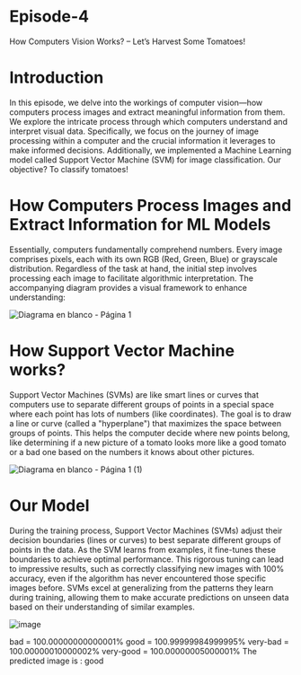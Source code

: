 # Episode-4
 How Computers Vision Works? – Let’s Harvest Some Tomatoes!

# Introduction

In this episode, we delve into the workings of computer vision—how computers process images and extract meaningful information from them. We explore the intricate process through which computers understand and interpret visual data. Specifically, we focus on the journey of image processing within a computer and the crucial information it leverages to make informed decisions. Additionally, we implemented a Machine Learning model called Support Vector Machine (SVM) for image classification. Our objective? To classify tomatoes!

# How Computers Process Images and Extract Information for ML Models

Essentially, computers fundamentally comprehend numbers. Every image comprises pixels, each with its own RGB (Red, Green, Blue) or grayscale distribution. Regardless of the task at hand, the initial step involves processing each image to facilitate algorithmic interpretation. The accompanying diagram provides a visual framework to enhance understanding:

![Diagrama en blanco - Página 1](https://github.com/user-attachments/assets/1d36d439-d549-4b4a-bc8e-531070406bb1)

# How Support Vector Machine works?

Support Vector Machines (SVMs) are like smart lines or curves that computers use to separate different groups of points in a special space where each point has lots of numbers (like coordinates). The goal is to draw a line or curve (called a "hyperplane") that maximizes the space between groups of points. This helps the computer decide where new points belong, like determining if a new picture of a tomato looks more like a good tomato or a bad one based on the numbers it knows about other pictures.

![Diagrama en blanco - Página 1 (1)](https://github.com/user-attachments/assets/869a6025-ab3a-4996-a991-a32e34cdaa0a)

# Our Model

During the training process, Support Vector Machines (SVMs) adjust their decision boundaries (lines or curves) to best separate different groups of points in the data. As the SVM learns from examples, it fine-tunes these boundaries to achieve optimal performance. This rigorous tuning can lead to impressive results, such as correctly classifying new images with 100% accuracy, even if the algorithm has never encountered those specific images before. SVMs excel at generalizing from the patterns they learn during training, allowing them to make accurate predictions on unseen data based on their understanding of similar examples.

![image](https://github.com/user-attachments/assets/b6935286-96a9-44b6-902a-ef835d33575a)

bad = 100.00000000000001%
good = 100.99999984999995%
very-bad = 100.00000010000002%
very-good = 100.00000005000001%
The predicted image is : good
